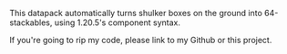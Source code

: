 This datapack automatically turns shulker boxes on the ground into 64-stackables, using 1.20.5's component syntax.

If you're going to rip my code, please link to my Github or this project.